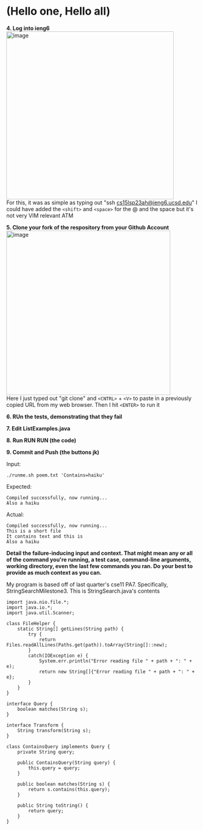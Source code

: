 # (Hello one, Hello all)

**4. Log into ieng6**
 <br />
<img width="439" alt="image" src="https://github.com/doduong102/How-To-Lab-4/assets/130004918/f225adc9-8607-4e95-8eca-711f5bfa2116">
 <br />
For this, it was as simple as typing out "ssh cs15lsp23ah@ieng6.ucsd.edu" I could have added the `<shift>` and `<space>` for the @ and the space but it's not very VIM relevant ATM

**5. Clone your fork of the respository from your Github Account**
<img width="430" alt="image" src="https://github.com/doduong102/How-To-Lab-4/assets/130004918/dbce9c6e-ef45-4810-a98a-f1514d66543c">
<br />
Here I just typed out "git clone" and `<CNTRL>` + `<V>` to paste in a previously copied URL from my web browser. Then I hit `<ENTER>` to run it

**6. RUn the tests, demonstrating that they fail**

**7. Edit ListExamples.java**

**8. Run RUN RUN (the code)**

**9. Commit and Push (the buttons jk)**

Input:
```
./runme.sh poem.txt 'Contains=haiku'
```
Expected:
```
Compiled successfully, now running...
Also a haiku
```
Actual:
```
Compiled successfully, now running...
This is a short file
It contains text and this is
Also a haiku
```

**Detail the failure-inducing input and context. That might mean any or all of the command you're running, a test case, command-line arguments, working directory, even the last few commands you ran. Do your best to provide as much context as you can.**

My program is based off of last quarter's cse11 PA7. Specifically, StringSearchMilestone3.
This is StringSearch.java's contents
```
import java.nio.file.*;
import java.io.*;
import java.util.Scanner;

class FileHelper {
    static String[] getLines(String path) {
        try {
            return Files.readAllLines(Paths.get(path)).toArray(String[]::new);
        }
        catch(IOException e) {
            System.err.println("Error reading file " + path + ": " + e);
            return new String[]{"Error reading file " + path + ": " + e};
        }
    }
}

interface Query {
    boolean matches(String s);
}

interface Transform {
    String transform(String s);
}

class ContainsQuery implements Query {
    private String query;

    public ContainsQuery(String query) {
        this.query = query;
    }

    public boolean matches(String s) {
        return s.contains(this.query);
    }

    public String toString() {
        return query;
    }
}

